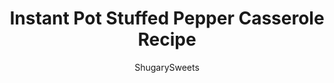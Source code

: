 ---
layout: ../../layouts/MarkdownPostLayout.astro
title: Instant Pot Stuffed Pepper Casserole Recipe
author: ShugarySweets
pubDate: 2018-09-05
description: "Looking for a delicious, easy weeknight dinner idea? This Instant Pot Stuffed Pepper Casserole recipe is the perfect comfort food, and ready in under 30 minutes!"
image_url: https://www.shugarysweets.com/wp-content/uploads/2018/04/instant-pot-stuffed-pepper-casserole-11.jpg
tags: ["Main Dish","American"]
calories: 435
protein: 32
carbohydrates: 13
fats: 28
fiber: 1
ingredients: ["1 pound ground beef","1 small yellow onion, diced (about 1/2 cup)","2 cloves garlic, minced","2 green bell peppers, diced","1 can (14 oz) diced tomatoes (don't drain)","1 can (15 oz) tomato sauce","2/3 cup beef broth","2/3 cup jasmine rice","1 Tbsp Worcestershire sauce","1/2 tsp kosher salt","1/2 tsp black pepper","2 cups shredded Cheddar-Jack cheese"]
serves: 6
time: "26 minutes"
prepTime: "5 minutes"
instructions: ["For the pressure cooker, select \"browning/saute\" to preheat the pot. Once hot, add the ground beef and onion and saute for about 5 minutes, stirring constantly until beef is browned. I drained out any extra fat/oil.","Next, add the garlic and bell peppers, saute for 1 full minute.","Add tomatoes, tomato sauce, beef broth, rice, Worcestershire sauce, salt, and pepper. Lock the lid in place. Select \"High Pressure and 5 minutes cook time.","Once the cook time ends, turn off the pressure cooker and use a natural release for ten minutes. Then finish with a quick pressure release and remove lid. Sprinkle the cheese on top, place lid back on, and let sit for a few minutes to allow cheese to melt.","Serve and enjoy hot!"]
nutrition: ["435 calories","13 grams carbohydrates","110 milligrams cholesterol","28 grams fat","1 grams fiber","32 grams protein","13 grams saturated fat","765 milligrams sodium","4 grams sugar","1 grams trans fat","11 grams unsaturated fat"]
---